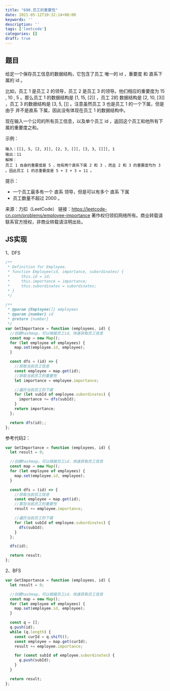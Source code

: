 ```yaml
---
title: "690.员工的重要性"
date: 2021-05-12T10:32:14+08:00
keywords: ''
description: ''
tags: ['leetcode']
categories: []
draft: true
---
```


## 题目

给定一个保存员工信息的数据结构，它包含了员工 唯一的 id ，重要度 和 直系下属的 id 。

比如，员工 1 是员工 2 的领导，员工 2 是员工 3 的领导。他们相应的重要度为 15 , 10 , 5 。那么员工 1 的数据结构是 [1, 15, [2]] ，员工 2的 数据结构是 [2, 10, [3]] ，员工 3 的数据结构是 [3, 5, []] 。注意虽然员工 3 也是员工 1 的一个下属，但是由于 并不是直系 下属，因此没有体现在员工 1 的数据结构中。

现在输入一个公司的所有员工信息，以及单个员工 id ，返回这个员工和他所有下属的重要度之和。

示例：
```
输入：[[1, 5, [2, 3]], [2, 3, []], [3, 3, []]], 1
输出：11
解释：
员工 1 自身的重要度是 5 ，他有两个直系下属 2 和 3 ，而且 2 和 3 的重要度均为 3 。因此员工 1 的总重要度是 5 + 3 + 3 = 11 。
```

提示：

- 一个员工最多有一个 直系 领导，但是可以有多个 直系 下属
- 员工数量不超过 2000 。

来源：力扣（LeetCode）
链接：https://leetcode-cn.com/problems/employee-importance
著作权归领扣网络所有。商业转载请联系官方授权，非商业转载请注明出处。


## JS实现

1、DFS

```javascript
/**
 * Definition for Employee.
 * function Employee(id, importance, subordinates) {
 *     this.id = id;
 *     this.importance = importance;
 *     this.subordinates = subordinates;
 * }
 */

/**
 * @param {Employee[]} employees
 * @param {number} id
 * @return {number}
 */
var GetImportance = function (employees, id) {
  //创建hashmap，可以根据员工id，快速获取员工信息
  const map = new Map();
  for (let employee of employees) {
    map.set(employee.id, employee);
  }

  const dfs = (id) => {
    //获取当前员工信息
    const employee = map.get(id);
    //获取当前员工的重要性
    let importance = employee.importance;

    //遍历当前员工的下属
    for (let subId of employee.subordinates) {
      importance += dfs(subId);
    }
    return importance;
  };

  return dfs(id);;
};
```

参考代码2：

```javascript
var GetImportance = function (employees, id) {
  let result = 0;

  //创建hashmap，可以根据员工id，快速获取员工信息
  const map = new Map();
  for (let employee of employees) {
    map.set(employee.id, employee);
  }

  const dfs = (id) => {
    //获取当前员工信息
    const employee = map.get(id);
    //累加当前员工的重要性
    result += employee.importance;

    //遍历当前员工的下属
    for (let subId of employee.subordinates) {
      dfs(subId);
    }
  };

  dfs(id);

  return result;
};
```

2、BFS

```javascript
var GetImportance = function (employees, id) {
  let result = 0;

  //创建hashmap，可以根据员工id，快速获取员工信息
  const map = new Map();
  for (let employee of employees) {
    map.set(employee.id, employee);
  }

  const q = [];
  q.push(id);
  while (q.length) {
    const curId = q.shift();
    const employee = map.get(curId);
    result += employee.importance;

    for (const subId of employee.subordinates) {
      q.push(subId);
    }
  }

  return result;
};
```
